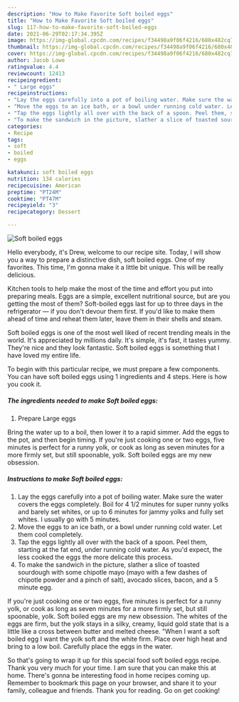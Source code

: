 ```yaml
---
description: "How to Make Favorite Soft boiled eggs"
title: "How to Make Favorite Soft boiled eggs"
slug: 117-how-to-make-favorite-soft-boiled-eggs
date: 2021-06-29T02:17:34.395Z
image: https://img-global.cpcdn.com/recipes/f34498a9f06f4216/680x482cq70/soft-boiled-eggs-recipe-main-photo.jpg
thumbnail: https://img-global.cpcdn.com/recipes/f34498a9f06f4216/680x482cq70/soft-boiled-eggs-recipe-main-photo.jpg
cover: https://img-global.cpcdn.com/recipes/f34498a9f06f4216/680x482cq70/soft-boiled-eggs-recipe-main-photo.jpg
author: Jacob Lowe
ratingvalue: 4.4
reviewcount: 12413
recipeingredient:
- " Large eggs"
recipeinstructions:
- "Lay the eggs carefully into a pot of boiling water. Make sure the water covers the eggs completely. Boil for 4 1/2 minutes for super runny yolks and barely set whites, or up to 6 minutes for jammy yolks and fully set whites. I usually go with 5 minutes."
- "Move the eggs to an ice bath, or a bowl under running cold water. Let them cool completely."
- "Tap the eggs lightly all over with the back of a spoon. Peel them, starting at the fat end, under running cold water. As you&#39;d expect, the less cooked the eggs the more delicate this process."
- "To make the sandwich in the picture, slather a slice of toasted sourdough with some chipotle mayo (mayo with a few dashes of chipotle powder and a pinch of salt), avocado slices, bacon, and a 5 minute egg."
categories:
- Recipe
tags:
- soft
- boiled
- eggs

katakunci: soft boiled eggs 
nutrition: 134 calories
recipecuisine: American
preptime: "PT24M"
cooktime: "PT47M"
recipeyield: "3"
recipecategory: Dessert

---
```



![Soft boiled eggs](https://img-global.cpcdn.com/recipes/f34498a9f06f4216/680x482cq70/soft-boiled-eggs-recipe-main-photo.jpg)

Hello everybody, it's Drew, welcome to our recipe site. Today, I will show you a way to prepare a distinctive dish, soft boiled eggs. One of my favorites. This time, I'm gonna make it a little bit unique. This will be really delicious.

Kitchen tools to help make the most of the time and effort you put into preparing meals. Eggs are a simple, excellent nutritional source, but are you getting the most of them? Soft-boiled eggs last for up to three days in the refrigerator — if you don&#39;t devour them first. If you&#39;d like to make them ahead of time and reheat them later, leave them in their shells and steam.

Soft boiled eggs is one of the most well liked of recent trending meals in the world. It's appreciated by millions daily. It's simple, it's fast, it tastes yummy. They're nice and they look fantastic. Soft boiled eggs is something that I have loved my entire life.


To begin with this particular recipe, we must prepare a few components. You can have soft boiled eggs using 1 ingredients and 4 steps. Here is how you cook it.

<!--inarticleads1-->

##### The ingredients needed to make Soft boiled eggs:

1. Prepare  Large eggs


Bring the water up to a boil, then lower it to a rapid simmer. Add the eggs to the pot, and then begin timing. If you&#39;re just cooking one or two eggs, five minutes is perfect for a runny yolk, or cook as long as seven minutes for a more firmly set, but still spoonable, yolk. Soft boiled eggs are my new obsession. 

<!--inarticleads2-->

##### Instructions to make Soft boiled eggs:

1. Lay the eggs carefully into a pot of boiling water. Make sure the water covers the eggs completely. Boil for 4 1/2 minutes for super runny yolks and barely set whites, or up to 6 minutes for jammy yolks and fully set whites. I usually go with 5 minutes.
1. Move the eggs to an ice bath, or a bowl under running cold water. Let them cool completely.
1. Tap the eggs lightly all over with the back of a spoon. Peel them, starting at the fat end, under running cold water. As you&#39;d expect, the less cooked the eggs the more delicate this process.
1. To make the sandwich in the picture, slather a slice of toasted sourdough with some chipotle mayo (mayo with a few dashes of chipotle powder and a pinch of salt), avocado slices, bacon, and a 5 minute egg.


If you&#39;re just cooking one or two eggs, five minutes is perfect for a runny yolk, or cook as long as seven minutes for a more firmly set, but still spoonable, yolk. Soft boiled eggs are my new obsession. The whites of the eggs are firm, but the yolk stays in a silky, creamy, liquid gold state that is a little like a cross between butter and melted cheese. &#34;When I want a soft boiled egg I want the yolk soft and the white firm. Place over high heat and bring to a low boil. Carefully place the eggs in the water. 

So that's going to wrap it up for this special food soft boiled eggs recipe. Thank you very much for your time. I am sure that you can make this at home. There's gonna be interesting food in home recipes coming up. Remember to bookmark this page on your browser, and share it to your family, colleague and friends. Thank you for reading. Go on get cooking!
